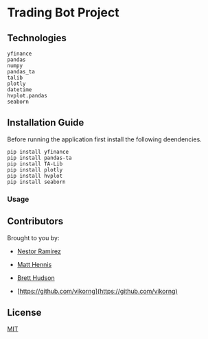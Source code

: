 # Trading Bot Project


## Technologies
```
yfinance
pandas
numpy 
pandas_ta 
talib
plotly
datetime
hvplot.pandas
seaborn
```


## Installation Guide

Before running the application first install the following deendencies.
```
pip install yfinance
pip install pandas-ta
pip install TA-Lib
pip install plotly
pip install hvplot
pip install seaborn
```


### Usage 



## Contributors

Brought to you by:

* [Nestor Ramirez](https://github.com/nestor39)

* [Matt Hennis](https://github.com/mhennis7)

* [Brett Hudson](https://github.com/Hudzen72)

* [https://github.com/vikorng](https://github.com/vikorng)

## License

[MIT](https://github.com/nestor39/Trading_bot_project/blob/main/LICENSE)
